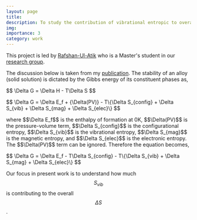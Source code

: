 ```yaml
---
layout: page
title:
description: To study the contribution of vibrational entropic to overall entropy
img: 
importance: 3
category: work 
---
```


This project is led by <a href="https://in.linkedin.com/in/rafshan-ul-atik-2433bb16a">Rafshan-Ul-Atik</a> who is a Master's student in our <a href="http://mme.iitm.ac.in/satyesh/index.html">research group</a>.

The discussion below is taken from my <a href="https://doi.org/10.1016/j.jallcom.2022.168597">publication</a>. The stability of an alloy (solid solution) is dictated by the Gibbs energy of its constituent phases as,
<p>$$ \Delta G = \Delta H - T\Delta S $$</p>
<p>$$ \Delta G = \Delta E_f + {\Delta(PV)} - T\{\Delta S_{config} + \Delta S_{vib} + \Delta S_{mag} + \Delta S_{elec}\} $$</p>
where $$\Delta E_f$$ is the enthalpy of formation at 0K, $$\Delta(PV)$$ is the pressure-volume term, $$\Delta S_{config}$$ is the configurational entropy, $$\Delta S_{vib}$$ is the vibrational entropy, $$\Delta S_{mag}$$ is the magnetic entropy, and $$\Delta S_{elec}$$ is the electronic entropy. The $$\Delta(PV)$$ term can be ignored. Therefore the equation becomes,
<p>$$	\Delta G = \Delta E_f - T\Delta S_{config} - T\{\Delta S_{vib} + \Delta S_{mag} + \Delta S_{elec}\} $$</p>

Our focus in present work is to understand how much $$S_{vib}$$ is contributing to the overall $$\Delta S$$.
